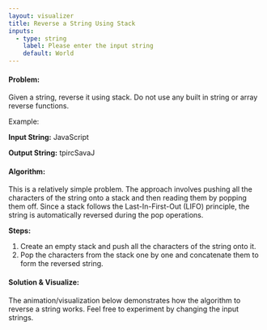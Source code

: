 ```yaml
---
layout: visualizer
title: Reverse a String Using Stack
inputs:
  - type: string
    label: Please enter the input string
    default: World
---
```


#### Problem:

Given a string, reverse it using stack. Do not use any built in string or array reverse functions.

Example: 

**Input String:** JavaScript

**Output String:** tpircSavaJ

#### Algorithm:

This is a relatively simple problem. The approach involves pushing all the characters of the string onto a stack and then reading them by popping them off. Since a stack follows the Last-In-First-Out (LIFO) principle, the string is automatically reversed during the pop operations.

**Steps:**

1. Create an empty stack and push all the characters of the string onto it.
2. Pop the characters from the stack one by one and concatenate them to form the reversed string.

#### Solution & Visualize:

The animation/visualization below demonstrates how the algorithm to reverse a string works. Feel free to experiment by changing the input strings.
